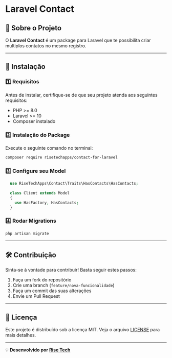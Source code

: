 # Laravel Contact

## 📌 Sobre o Projeto
O **Laravel Contact** é um package para Laravel que te possibilita criar multiplos contatos no mesmo registro.

---

## 🚀 Instalação

### 1️⃣ Requisitos
Antes de instalar, certifique-se de que seu projeto atenda aos seguintes requisitos:
- PHP >= 8.0
- Laravel >= 10
- Composer instalado

### 2️⃣ Instalação do Package
Execute o seguinte comando no terminal:
```bash
composer require risetechapps/contact-for-laravel
```

### 3️⃣ Configure seu Model
```php
  use RiseTechApps\Contact\Traits\HasContacts\HasContacts;
  
  class Client extends Model
  {
    use HasFactory, HasContacts;
  }
```

### 4️⃣ Rodar Migrations
```bash
php artisan migrate
```
---

## 🛠 Contribuição
Sinta-se à vontade para contribuir! Basta seguir estes passos:
1. Faça um fork do repositório
2. Crie uma branch (`feature/nova-funcionalidade`)
3. Faça um commit das suas alterações
4. Envie um Pull Request

---

## 📜 Licença
Este projeto é distribuído sob a licença MIT. Veja o arquivo [LICENSE](LICENSE) para mais detalhes.

---

💡 **Desenvolvido por [Rise Tech](https://risetech.com.br)**

